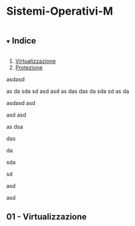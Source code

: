 # Sistemi-Operativi-M

<details open="open">
  <summary><h2 style="display: inline-block">Indice</h2></summary>
  <ol>
    <li>
      <a href="#01---virtualizzazione">Virtualizzazione</a>
      <!--<ul>
        <li><a href="#built-with">Built With</a></li>
      </ul>-->
    </li>
    <li>
      <a href="#02---protezione">Protezione</a>
    </li>
  </ol>
</details>









asdasd

as
da
sda
sd
asd
asd
as
das
das
da
sda
sd
as
da


asdasd
asd




asd
asd


as
dsa


das


da


sda


sd


asd


asd




## 01 - Virtualizzazione
